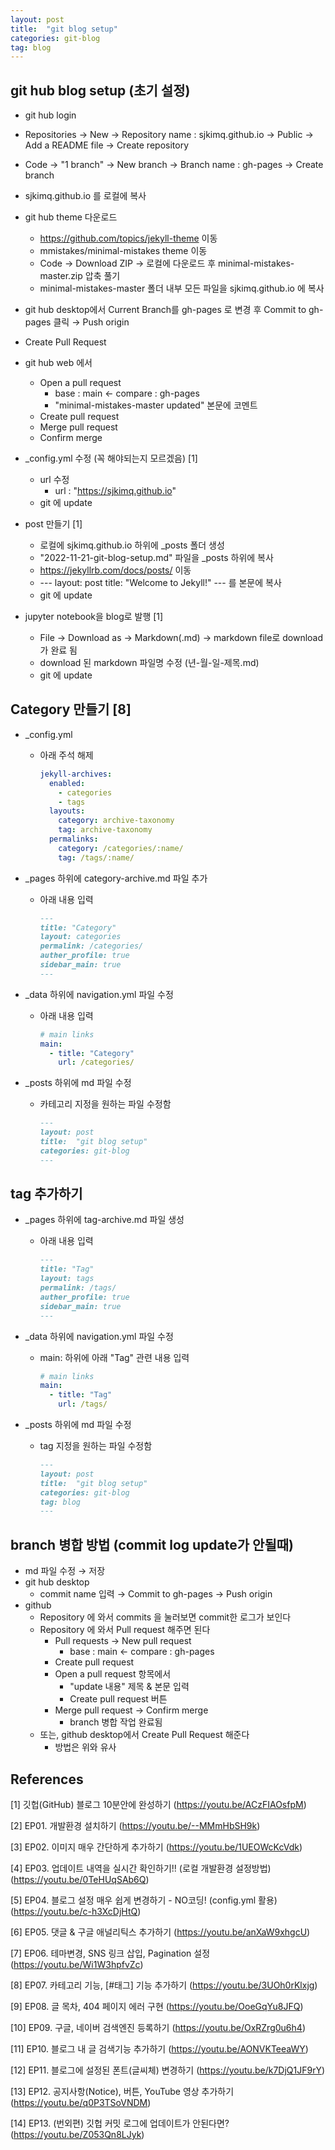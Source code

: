 ```yaml
---
layout: post
title:  "git blog setup"
categories: git-blog
tag: blog
---
```


## git hub blog setup (초기 설정)

- git hub login
- Repositories $\rightarrow$ New $\rightarrow$ Repository name : sjkimq.github.io $\rightarrow$ Public $\rightarrow$ Add a README file $\rightarrow$ Create repository
- Code $\rightarrow$ "1 branch" $\rightarrow$ New branch $\rightarrow$ Branch name : gh-pages $\rightarrow$ Create branch
- sjkimq.github.io 를 로컬에 복사
- git hub theme 다운로드
  - https://github.com/topics/jekyll-theme 이동
  - mmistakes/minimal-mistakes theme 이동
  - Code $\rightarrow$ Download ZIP $\rightarrow$ 로컬에 다운로드 후 minimal-mistakes-master.zip 압축 풀기
  - minimal-mistakes-master 폴더 내부 모든 파일을 sjkimq.github.io 에 복사
- git hub desktop에서 Current Branch를 gh-pages 로 변경 후 Commit to gh-pages 클릭 $\rightarrow$ Push origin
- Create Pull Request
- git hub web 에서
  - Open a pull request
    - base : main $\leftarrow$ compare : gh-pages
    - "minimal-mistakes-master updated" 본문에 코멘트
  - Create pull request
  - Merge pull request
  - Confirm merge

- _config.yml 수정 (꼭 해야되는지 모르겠음) [1]
  - url 수정
    - url                      : "https://sjkimq.github.io"
  - git 에 update

- post 만들기 [1]
  - 로컬에 sjkimq.github.io 하위에 _posts 폴더 생성
  - "2022-11-21-git-blog-setup.md" 파일을 _posts 하위에 복사
  - https://jekyllrb.com/docs/posts/ 이동
  - --- layout: post title:  "Welcome to Jekyll!" --- 를 본문에 복사
  - git 에 update

- jupyter notebook을 blog로 발행 [1]
  - File $\rightarrow$ Download as $\rightarrow$ Markdown(.md) $\rightarrow$ markdown file로 download가 완료 됨
  - download 된 markdown 파일명 수정 (년-월-일-제목.md)
  - git 에 update

## Category 만들기 [8]

- _config.yml

  - 아래 주석 해제

    ```yml
    jekyll-archives:
      enabled:
        - categories
        - tags
      layouts:
        category: archive-taxonomy
        tag: archive-taxonomy
      permalinks:
        category: /categories/:name/
        tag: /tags/:name/
    ```

- _pages 하위에 category-archive.md 파일 추가

  - 아래 내용 입력

    ```md
    ---
    title: "Category"
    layout: categories
    permalink: /categories/
    auther_profile: true
    sidebar_main: true
    ---
    ```

- _data 하위에 navigation.yml 파일 수정

  - 아래 내용 입력

    ```yml
    # main links
    main:
      - title: "Category"
        url: /categories/
    ```

- _posts 하위에 md 파일 수정

  - 카테고리 지정을 원하는 파일 수정함
  
    ```md
    ---
    layout: post
    title:  "git blog setup"
    categories: git-blog
    ---
    ```

 

## tag 추가하기

- _pages 하위에 tag-archive.md 파일 생성

  - 아래 내용 입력

    ```md
    ---
    title: "Tag"
    layout: tags
    permalink: /tags/
    auther_profile: true
    sidebar_main: true
    ---
    ```

- _data 하위에 navigation.yml  파일 수정

  - main: 하위에 아래 "Tag" 관련 내용 입력

    ```yml
    # main links
    main:
      - title: "Tag"
        url: /tags/
    ```

- _posts 하위에 md 파일 수정

  - tag 지정을 원하는 파일 수정함

    ```md
    ---
    layout: post
    title:  "git blog setup"
    categories: git-blog
    tag: blog
    ---
    ```

    

## branch 병합 방법 (commit log update가 안될때)

- md 파일 수정 $\rightarrow$ 저장
- git hub desktop
  - commit name 입력 $\rightarrow$ Commit to gh-pages $\rightarrow$ Push origin
- github
  - Repository 에 와서 commits 을 눌러보면 commit한 로그가 보인다
  - Repository 에 와서 Pull request 해주면 된다
    - Pull requests $\rightarrow$ New pull request
      - base : main $\leftarrow$ compare : gh-pages
    - Create pull request
    - Open a pull request 항목에서
      - "update 내용" 제목 & 본문 입력
      - Create pull request 버튼
    - Merge pull request $\rightarrow$ Confirm merge
      - branch 병합 작업 완료됨
  - 또는, github desktop에서 Create Pull Request 해준다
    - 방법은 위와 유사



## References

[1] 깃헙(GitHub) 블로그 10분안에 완성하기 (https://youtu.be/ACzFIAOsfpM)

[2] EP01. 개발환경 설치하기 (https://youtu.be/--MMmHbSH9k)

[3] EP02. 이미지 매우 간단하게 추가하기 (https://youtu.be/1UEOWcKcVdk)

[4] EP03. 업데이트 내역을 실시간 확인하기!! (로컬 개발환경 설정방법) (https://youtu.be/0TeHUqSAb6Q)

[5] EP04. 블로그 설정 매우 쉽게 변경하기 - NO코딩! (config.yml 활용) (https://youtu.be/c-h3XcDjHtQ)

[6] EP05. 댓글 & 구글 애널리틱스 추가하기 (https://youtu.be/anXaW9xhgcU)

[7] EP06. 테마변경, SNS 링크 삽입, Pagination 설정 (https://youtu.be/Wi1W3hpfvZc)

[8] EP07. 카테고리 기능, [#태그] 기능 추가하기 (https://youtu.be/3UOh0rKlxjg)

[9] EP08. 글 목차, 404 페이지 에러 구현 (https://youtu.be/OoeGqYu8JFQ)

[10] EP09. 구글, 네이버 검색엔진 등록하기 (https://youtu.be/OxRZrg0u6h4)

[11] EP10. 블로그 내 글 검색기능 추가하기 (https://youtu.be/AONVKTeeaWY)

[12] EP11. 블로그에 설정된 폰트(글씨체) 변경하기 (https://youtu.be/k7DjQ1JF9rY)

[13] EP12. 공지사항(Notice), 버튼, YouTube 영상 추가하기 (https://youtu.be/q0P3TSoVNDM)

[14] EP13. (번외편) 깃헙 커밋 로그에 업데이트가 안된다면? (https://youtu.be/Z053Qn8LJyk)











